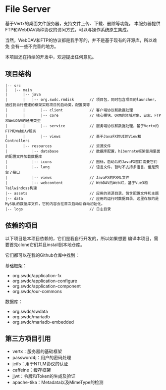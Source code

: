 # File Server

基于Vertx的桌面文件服务器，支持文件上传、下载、删除等功能，
本服务器提供FTP和WebDAV两种协议的访问方式，可以与操作系统原生集成。

当然，WebDAV和FTP的协议都是我手写的，并不是基于现有的开源库，所以难免
会有一些不完善的地方。

本项目还在持续的开发中，欢迎提出任何意见。

## 项目结构

```
|-- src
|   |-- main
|       |-- java
|       |   |-- org.swdc.rmdisk       // 项目包，同时包含项目的launcher，通过我自行搭建的框架实现项目的启动类，配置类等
|       |       |-- client            // 客户端协议和数据处理
|       |       |-- core              // 核心模块，ORM的领域对象，日志，FTP和WebDAV的通用类型
|       |       |-- service           // 服务端协议和数据处理，基于Vertx的FTP和WebDAV服务
|       |       |-- views             // 基于JavaFX的UI的View和Controllers
|       |-- resources                 // 资源文件
|           |-- database              // 数据库配置，hibernate框架使用里面的配置文件加载数据库
|           |-- icons                 // 图标，启动后的JavaFX窗口需要它们
|           |-- lang                  // 语言文件，暂时不支持多语言，但是预留了接口
|           |-- views                 // JavaFX的FXML文件
|           |-- webcontent            // WebDAV的WebUI，基于Vue3和Tailwindcss构建
|-- assets                            // 应用的资源目录，包含配置文件和主题
|-- data                              // 应用的运行时数据目录，这里存放的是MySQL的数据库文件，它的内容会在首次启动后自动初始化。
|-- logs                              // 日志目录
```

## 依赖的项目

以下项目是本项目依赖的，它们是我自行开发的，所以如果想要
编译本项目，需要首先clone它们并且install到本地仓库。

它们都可以在我的Github仓库中找到：

基础框架：

- org.swdc/application-fx
- org.swdc/application-configure
- org.swdc/application-component
- org.swdc/our-commons

数据库：
- org.swdc/swdata
- org.swdc/mariadb
- org.swdc/mariadb-embedded

## 第三方项目引用

- vertx：服务器的基础框架
- password4j：用户的密码处理
- jcifs：用于NTLM协议的认证
- caffeine：缓存框架
- jjwt：令牌和Token的生成及验证
- apache-tika：Metadata以及MimeType的检测

